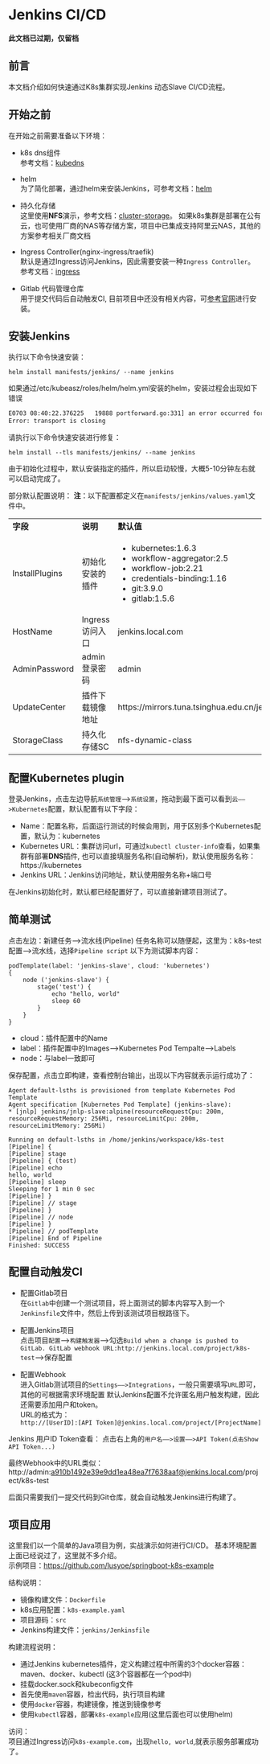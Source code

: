 # Jenkins CI/CD

**此文档已过期，仅留档**

## 前言
本文档介绍如何快速通过K8s集群实现Jenkins 动态Slave CI/CD流程。

## 开始之前
在开始之前需要准备以下环境：
- k8s dns组件  
参考文档：[kubedns](kubedns.md)
- helm  
为了简化部署，通过helm来安装Jenkins，可参考文档：[helm](helm.md)
- 持久化存储  
这里使用**NFS**演示，参考文档：[cluster-storage](../setup/08-cluster-storage.md)。
如果k8s集群是部署在公有云，也可使用厂商的NAS等存储方案，项目中已集成支持阿里云NAS，其他的方案参考相关厂商文档

- Ingress Controller(nginx-ingress/traefik)  
默认是通过Ingress访问Jenkins，因此需要安装一种`Ingress Controller`。参考文档：[ingress](ingress.md)
- Gitlab 代码管理仓库  
用于提交代码后自动触发CI, 目前项目中还没有相关内容，可[参考官网](https://about.gitlab.com/installation/)进行安装。

## 安装Jenkins
执行以下命令快速安装：
```
helm install manifests/jenkins/ --name jenkins
```
如果通过/etc/kubeasz/roles/helm/helm.yml安装的helm，安装过程会出现如下错误

``` bash
E0703 08:40:22.376225   19888 portforward.go:331] an error occurred forwarding 41655 -> 44134: error forwarding port 44134 to pod 5098414beaaa07140a4ba3240690b1ce989ece01e5db33db65eec83bd64bdedf, uid : exit status 1: 2018/07/03 08:40:22 socat[19991] E write(5, 0x1aec120, 3424): Connection reset by peer
Error: transport is closing
```
请执行以下命令快速安装进行修复：
```
helm install --tls manifests/jenkins/ --name jenkins
```

由于初始化过程中，默认安装指定的插件，所以启动较慢，大概5-10分钟左右就可以启动完成了。  

部分默认配置说明：
**注**：以下配置都定义在`manifests/jenkins/values.yaml`文件中。
<table border="0">
    <tr>
        <td><b>字段</b></td>
        <td><b>说明</b></td>
        <td><b>默认值</b></td>
    </tr>
    <tr>
        <td>InstallPlugins</td>
        <td>初始化安装的插件</td>
        <td>
            <ul>
                <li>kubernetes:1.6.3</li>
                <li>workflow-aggregator:2.5</li>
                <li>workflow-job:2.21</li>
                <li>credentials-binding:1.16</li>
                <li>git:3.9.0</li>
                <li>gitlab:1.5.6</li>
            </ul>
        </td>
    </tr>
    <tr>
        <td>HostName</td>
        <td>Ingress访问入口</td>
        <td>jenkins.local.com</td>
    </tr>
    <tr>
        <td>AdminPassword</td>
        <td>admin登录密码</td>
        <td>admin</td>
    </tr>
    <tr>
        <td>UpdateCenter</td>
        <td>插件下载镜像地址</td>
        <td>https://mirrors.tuna.tsinghua.edu.cn/jenkins</td>
    </tr>
    <tr>
        <td>StorageClass</td>
        <td>持久化存储SC</td>
        <td>nfs-dynamic-class</td>
    </tr>
</table>


## 配置Kubernetes plugin
登录Jenkins，点击左边导航`系统管理`——>`系统设置`，拖动到最下面可以看到`云——>Kubernetes`配置，默认配置有以下字段：  

- Name：配置名称，后面运行测试的时候会用到，用于区别多个Kubernetes配置，默认为：kubernetes
- Kubernetes URL：集群访问url，可通过`kubectl cluster-info`查看，如果集群有部署**DNS**插件, 也可以直接填服务名称(自动解析)，默认使用服务名称：https://kubernetes
- Jenkins URL：Jenkins访问地址，默认使用服务名称+端口号

在Jenkins初始化时，默认都已经配置好了，可以直接新建项目测试了。

## 简单测试
点击左边：新建任务——>流水线(Pipeline)
任务名称可以随便起，这里为：k8s-test
配置——>流水线，选择`Pipeline script`
以下为测试脚本内容：
```
podTemplate(label: 'jenkins-slave', cloud: 'kubernetes')
{
    node ('jenkins-slave') {
        stage('test') {
            echo "hello, world"
            sleep 60
        }
    }
}
```

- cloud：插件配置中的Name
- label：插件配置中的Images——>Kubernetes Pod Tempalte——>Labels
- node：与label一致即可

保存配置，点击立即构建，查看控制台输出，出现以下内容就表示运行成功了：
```
Agent default-lsths is provisioned from template Kubernetes Pod Template
Agent specification [Kubernetes Pod Template] (jenkins-slave): 
* [jnlp] jenkins/jnlp-slave:alpine(resourceRequestCpu: 200m, resourceRequestMemory: 256Mi, resourceLimitCpu: 200m, resourceLimitMemory: 256Mi)

Running on default-lsths in /home/jenkins/workspace/k8s-test
[Pipeline] {
[Pipeline] stage
[Pipeline] { (test)
[Pipeline] echo
hello, world
[Pipeline] sleep
Sleeping for 1 min 0 sec
[Pipeline] }
[Pipeline] // stage
[Pipeline] }
[Pipeline] // node
[Pipeline] }
[Pipeline] // podTemplate
[Pipeline] End of Pipeline
Finished: SUCCESS
```


## 配置自动触发CI

- 配置Gitlab项目  
在`Gitlab`中创建一个测试项目，将上面测试的脚本内容写入到一个`Jenkinsfile`文件中，然后上传到该测试项目根路径下。

- 配置Jenkins项目  
点击项目`配置`——>`构建触发器`——>勾选`Build when a change is pushed to GitLab. GitLab webhook URL:http://jenkins.local.com/project/k8s-test`——>保存配置

- 配置Webhook  
进入Gitlab测试项目的`Settings——>Integrations`，一般只需要填写`URL`即可，其他的可根据需求环境配置
默认Jenkins配置不允许匿名用户触发构建，因此还需要添加用户和token。  
URL的格式为：  
`http://[UserID]:[API Token]@jenkins.local.com/project/[ProjectName]`

Jenkins 用户ID Token查看：
点击右上角的`用户名——>设置——>API Token(点击Show API Token...)`

最终Webhook中的URL类似：
http://admin:a910b1492e39e9dd1ea48ea7f7638aaf@jenkins.local.com/project/k8s-test

后面只需要我们一提交代码到Git仓库，就会自动触发Jenkins进行构建了。

## 项目应用
这里我们以一个简单的Java项目为例，实战演示如何进行CI/CD。
基本环境配置上面已经说过了，这里就不多介绍。  
示例项目：https://github.com/lusyoe/springboot-k8s-example

结构说明：
- 镜像构建文件：`Dockerfile`
- k8s应用配置：`k8s-example.yaml`
- 项目源码：`src`
- Jenkins构建文件：`jenkins/Jenkinsfile`

构建流程说明：
- 通过Jenkins kubernetes插件，定义构建过程中所需的3个docker容器：maven、docker、kubectl (这3个容器都在一个pod中)
- 挂载docker.sock和kubeconfig文件
- 首先使用`maven`容器，检出代码，执行项目构建
- 使用`docker`容器，构建镜像，推送到镜像参考
- 使用`kubectl`容器，部署`k8s-example`应用(这里后面也可以使用helm)

访问：  
项目通过Ingress访问`k8s-example.com`，出现`hello, world`,就表示服务部署成功了。

